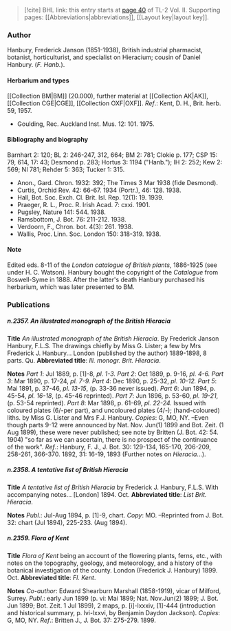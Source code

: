 > [!cite] BHL link: this entry starts at [page 40](https://www.biodiversitylibrary.org/item/103253#page/66/mode/1up) of TL-2 Vol. II.
> Supporting pages: [[Abbreviations|abbreviations]], [[Layout key|layout key]].

### Author

Hanbury, Frederick Janson (1851-1938), British industrial pharmacist, botanist, horticulturist, and specialist on Hieracium; cousin of Daniel Hanbury. (*F. Hanb.*).

#### Herbarium and types

[[Collection BM|BM]] (20.000), further material at [[Collection AK|AK]], [[Collection CGE|CGE]], [[Collection OXF|OXF]].
*Ref*.: Kent, D. H., Brit. herb. 59, 1957.
- Goulding, Rec. Auckland Inst. Mus. 12: 101. 1975.

#### Bibliography and biography

Barnhart 2: 120; BL 2: 246-247, 312, 664; BM 2: 781; Clokie p. 177; CSP 15: 79, 614, 17: 43; Desmond p. 283; Hortus 3: 1194 ("Hanb."); IH 2: 252; Kew 2: 569; NI 781; Rehder 5: 363; Tucker 1: 315.
- Anon., Gard. Chron. 1932: 392; The Times 3 Mar 1938 (fide Desmond).
- Curtis, Orchid Rev. 42: 66-67. 1934 (Portr.), 46: 128. 1938.
- Hall, Bot. Soc. Exch. Cl. Brit. Isl. Rep. 12(1): 19. 1939.
- Praeger, R. L., Proc. R. Irish Acad. 7: cxxi. 1901.
- Pugsley, Nature 141: 544. 1938.
- Ramsbottom, J. Bot. 76: 211-212. 1938.
- Verdoorn, F., Chron. bot. 4(3): 261. 1938.
- Wallis, Proc. Linn. Soc. London 150: 318-319. 1938.

#### Note

Edited eds. 8-11 of the *London catalogue of British plants*, 1886-1925 (see under H. C. Watson). Hanbury bought the copyright of the *Catalogue* from Boswell-Syme in 1888. After the latter's death Hanbury purchased his herbarium, which was later presented to BM.

### Publications

##### n.2357. An illustrated monograph of the British Hieracia

**Title**
*An illustrated monograph of the British Hieracia*. By Frederick Janson Hanbury, F.L.S. The drawings chiefly by Miss G. Lister; a few by Mrs Frederick J. Hanbury... London (published by the author) 1889-1898, 8 parts. Qu.
**Abbreviated title**: *Ill. monogr. Brit. Hieracia*.

**Notes**
*Part 1*: Jul 1889, p. \[1\]-8, *pl. 1-3.*
*Part 2*: Oct 1889, p. 9-16, *pl. 4-6.*
*Part 3*: Mar 1890, p. 17-24, *pl. 7-9.*
*Part 4*: Dec 1890, p. 25-32, *pl. 10-12.*
*Part 5*: Mai 1891, p. 37-46, *pl. 13-15*, (p. 33-36 never issued).
*Part 6*: Jun 1894, p. 45-54, *pl. 16-18*, (p. 45-46 reprinted).
*Part 7*: Jun 1896, p. 53-60, *pl. 19-21*, (p. 53-54 reprinted).
*Part 8*: Mar 1898, p. 61-69, *pl. 22-24.*
Issued with coloured plates (6/-per part), and uncoloured plates (4/-); (hand-coloured) liths.
by Miss G. Lister and Mrs F.J. Hanbury. *Copies*: G, MO, NY. –Even though parts 9-12 were announced by Nat. Nov. Jun(1) 1899 and Bot. Zeit. (1 Aug 1899), these were never published; see note by Britten (J. Bot. 42: 54. 1904) "so far as we can ascertain, there is no prospect of the continuance of the work".
*Ref*.: Hanbury, F. J., J. Bot. 30: 129-134, 165-170, 206-209, 258-261, 366-370. 1892, 31: 16-19, 1893 (Further notes on *Hieracia*...).

##### n.2358. A tentative list of British Hieracia

**Title**
*A tentative list of British Hieracia* by Frederick J. Hanbury, F.L.S. With accompanying notes... \[London\] 1894. Oct.
**Abbreviated title**: *List Brit. Hieracia*.

**Notes**
*Publ*.: Jul-Aug 1894, p. \[1\]-9, chart. *Copy*: MO. –Reprinted from J. Bot. 32: chart (Jul 1894), 225-233. (Aug 1894).

##### n.2359. Flora of Kent

**Title**
*Flora of Kent* being an account of the flowering plants, ferns, etc., with notes on the topography, geology, and meteorology, and a history of the botanical investigation of the county. London (Frederick J. Hanbury) 1899. Oct.
**Abbreviated title**: *Fl. Kent*.

**Notes**
*Co-author*: Edward Shearburn Marshall (1858-1919), vicar of Milford, Surrey.
*Publ*.: early Jun 1899 (p. vi: Mai 1899; Nat. Nov.Jun(2) 1899; J. Bot. Jun 1899; Bot. Zeit. 1 Jul 1899), 2 maps, p. \[i\]-lxxxiv, \[1\]-444 (introduction and historical summary, p. lvi-lxxvi, by Benjamin Daydon Jackson). *Copies*: G, MO, NY.
*Ref*.: Britten J., J. Bot. 37: 275-279. 1899.

